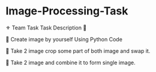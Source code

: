 # Image-Processing-Task

⚜️ Team Task
Task Description 📄


📌 Create image by yourself Using Python Code 

📌 Take 2 image crop some part of both image and swap it. 

📌 Take 2 image and combine it to form single image.  
